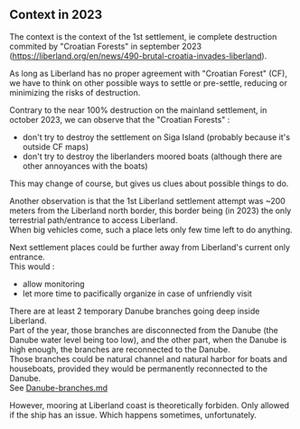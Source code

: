 
Context in 2023
---------------
The context is the context of the 1st settlement, ie complete destruction commited by "Croatian Forests" in september 2023 (https://liberland.org/en/news/490-brutal-croatia-invades-liberland).

As long as Liberland has no proper agreement with "Croatian Forest" (CF), we have to think on other possible ways to settle or pre-settle,
reducing or minimizing the risks of destruction.

Contrary to the near 100% destruction on the mainland settlement, in october 2023, we can observe that the "Croatian Forests" :
* don't try to destroy the settlement on Siga Island (probably because it's outside CF maps)
* don't try to destroy the liberlanders moored boats (although there are other annoyances with the boats)

This may change of course, but gives us clues about possible things to do.<br>

Another observation is that the 1st Liberland settlement attempt was ~200 meters from the Liberland north border,
this border being (in 2023) the only terrestrial path/entrance to access Liberland.  
When big vehicles come, such a place lets only few time left to do anything.  

Next settlement places could be further away from Liberland's current only entrance.  
This would :
* allow monitoring
* let more time to pacifically organize in case of unfriendly visit

There are at least 2 temporary Danube branches going deep inside Liberland.  
Part of the year, those branches are disconnected from the Danube (the Danube water level being too low), 
and the other part, when the Danube is high enough, the branches are reconnected to the Danube.  
Those branches could be natural channel and natural harbor for boats and houseboats, provided they would be permanently reconnected to the Danube.  
See [Danube-branches.md](Danube-branches.md)

However, mooring at Liberland coast is theoretically forbiden.
Only allowed if the ship has an issue. Which happens sometimes, unfortunately.

<br>


